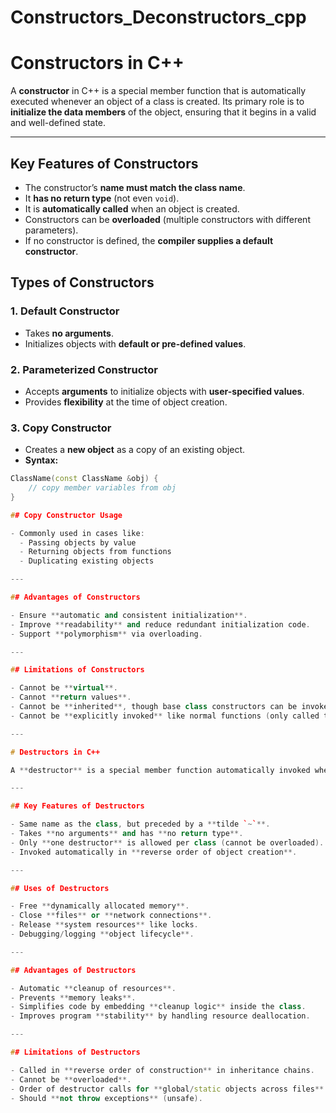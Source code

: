 # Constructors_Deconstructors_cpp

# Constructors in C++

A **constructor** in C++ is a special member function that is automatically executed whenever an object of a class is created. Its primary role is to **initialize the data members** of the object, ensuring that it begins in a valid and well-defined state.

---

## Key Features of Constructors

- The constructor’s **name must match the class name**.
- It **has no return type** (not even `void`).
- It is **automatically called** when an object is created.
- Constructors can be **overloaded** (multiple constructors with different parameters).
- If no constructor is defined, the **compiler supplies a default constructor**.

## Types of Constructors

### 1. Default Constructor
- Takes **no arguments**.
- Initializes objects with **default or pre-defined values**.

### 2. Parameterized Constructor
- Accepts **arguments** to initialize objects with **user-specified values**.
- Provides **flexibility** at the time of object creation.

### 3. Copy Constructor
- Creates a **new object** as a copy of an existing object.
- **Syntax:**
```cpp
ClassName(const ClassName &obj) { 
    // copy member variables from obj
}

## Copy Constructor Usage

- Commonly used in cases like:
  - Passing objects by value
  - Returning objects from functions
  - Duplicating existing objects

---

## Advantages of Constructors

- Ensure **automatic and consistent initialization**.
- Improve **readability** and reduce redundant initialization code.
- Support **polymorphism** via overloading.

---

## Limitations of Constructors

- Cannot be **virtual**.
- Cannot **return values**.
- Cannot be **inherited**, though base class constructors can be invoked in derived classes using **initializer lists**.
- Cannot be **explicitly invoked** like normal functions (only called through object creation).

---

# Destructors in C++

A **destructor** is a special member function automatically invoked when an object goes out of scope or is explicitly deleted. Its purpose is to **release resources** acquired during the object’s lifetime, such as memory, file handles, or network connections.

---

## Key Features of Destructors

- Same name as the class, but preceded by a **tilde `~`**.
- Takes **no arguments** and has **no return type**.
- Only **one destructor** is allowed per class (cannot be overloaded).
- Invoked automatically in **reverse order of object creation**.

---

## Uses of Destructors

- Free **dynamically allocated memory**.
- Close **files** or **network connections**.
- Release **system resources** like locks.
- Debugging/logging **object lifecycle**.

---

## Advantages of Destructors

- Automatic **cleanup of resources**.
- Prevents **memory leaks**.
- Simplifies code by embedding **cleanup logic** inside the class.
- Improves program **stability** by handling resource deallocation.

---

## Limitations of Destructors

- Called in **reverse order of construction** in inheritance chains.
- Cannot be **overloaded**.
- Order of destructor calls for **global/static objects across files** is undefined.
- Should **not throw exceptions** (unsafe).
